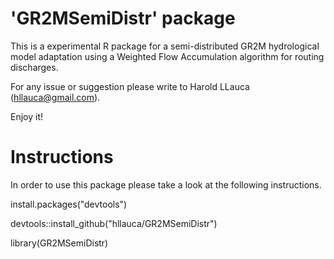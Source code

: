 'GR2MSemiDistr' package
========================
This is a experimental R package for a semi-distributed GR2M hydrological model adaptation using a Weighted Flow Accumulation algorithm for routing discharges.

For any issue or suggestion please write to Harold LLauca (hllauca@gmail.com).

Enjoy it!


Instructions
============
In order to use this package please take a look at the following instructions.

install.packages("devtools")

devtools::install_github("hllauca/GR2MSemiDistr")

library(GR2MSemiDistr)
